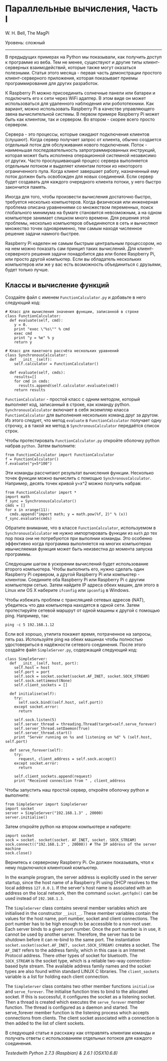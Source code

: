 Параллельные вычисления, Часть I
================================

W. H. Bell, The MagPi

Уровень: сложный

* * *

В предыдущих примерах на Python мы показывали, как получить доступ к программе из веба. Тем не менее, существуют и другие типы клиент-серверных взаимодействий, которые также могут оказаться полезными. Статья этого месяца - первая часть демонстрации простого клиент-серверного приложения, которая показывает приемы программирования для других разработок.

К Raspberry Pi можно присоединить солнечные панели или батареи и подключить его к сети через WiFi адаптер. В этом виде он может использоваться для удаленного наблюдения или робототехники. Как вариант, можно использовать Raspberry Pi в качестве управляющего звена вычислительной системы. В первом примере Raspberry Pi может быть как клиентом, так и сервером. Во втором - скорее всего просто сервером.

Сервера - это процессы, которые ожидают подключения клиентов (слушают). Когда сервер получает запрос от клиента, обычно создается отдельный поток для обслуживания нового подключения. Поток - наименьшая последовательность запрограммированных инструкций, которая может быть исполнена операционной системной независимо от других. Часто прослушивающий процесс сервера выполняется отдельным потоком и выделяет клиентам потоки из некоторого ограниченного пула. Когда клиент завершает работу, назначенный ему поток должен быть освобожден для новых соединений. Если сервер будет создавать для каждого очередного клиента потоки, у него быстро закончится память.

Иногда для того, чтобы произвести вычисления достаточно быстро, требуется несколько компьютеров. Когда физическая или инженерная проблема описана уравнениями со множеством переменных, поиск глобального минимума на бумаге становится невозможным, а на одном компьютере занимает слишком много времени. Для решения этой проблемы, несколько компьютеров объединяются в сеть и вычисляют множество точек одновременно, тем самым находя численное решение задачи намного быстрее.

Raspberry Pi наделен не самым быстрым центральным процессором, но на нем можно показать сам принцип таких вычислений. Для клиент-серверного решения задачи понадобится два или более Raspberry Pi, или просто другой компьютер. Если вы обладатель нескольких компьютеров или же у вас есть возможность объединиться с друзьями, будет только лучше.


Классы и вычисление функций
---------------------------
Создайте файл с именем `FunctionCalculator.py` и добавьте в него следующий код:

    # Класс для вычисления значения функции, записанной в строке
    class FunctionCalculator:
      def evaluate(self, cmd):
        y = 0.
        print "exec \"%s\"" % cmd
        exec cmd
        print "y = %e" % y
        return y
    
    # Класс для пакетного рассчёта нескольких уравнений
    class SynchronousCalculator:
      def __init__(self):
        self.calculator = FunctionCalculator()
    
      def evaluate(self, cmds):
        results=[]
        for cmd in cmds:
          results.append(self.calculator.evaluate(cmd))
        return results

`FunctionCalculator` - простой класс с одним методом, который выполняет код, записанный в строке, как команду python. `SynchronousCalculator` включает в себя экземпляр класса `FunctionCalculator` для выполнения нескольких команд друг за другом. Из этого следует, что метод `evaluate` в `FunctionCalculator` получает одну строчку, а в такой же метод в `SynchronousCalculator` передаётся список строк.

Чтобы протестировать `FunctionCalculator.py` откройте оболочку python набрав `python`. Затем выполните:

    from FunctionCalculator import FunctionCalculator
    f = FunctionCalculator()
    f.evaluate("y=5*100")

Эти команды рассчитают результат вычисления функции. Несколько точек функции можно вычислить с помощью `SynchronousCalculator`. Например, десять точек кривой y=x^2 можно получить набрав:

    from FunctionCalculator import *
    import math
    f_sync = SynchronousCalculator()
    cmds = []
    for x in xrange(11):
      cmds.append("import math; y = math.pow(%f, 2)" % (x))
    f_sync.evaluate(cmds)

Обратите внимание, что в классе `FunctionCalculator`, используемом в `SynchronousCalculator` не нужно импортировать функции из `math` до тех пор пока они не потребуются при выполнии команды. Это особенно эффективно когда программа выполняется на многих компьютерах ивычисляемая функция может быть неизвестна до момента запуска программы.

Следующим шагом в ускорении вычислений будет использование второго компьютера. Чтобы выполнить его, нужно сделать один Raspberry Pi сервером, а другой Raspberry Pi или компьютер - клиентом. Соедините оба Raspberry Pi или Raspberry Pi с другим компьютерм сетью. Затем найдите IP адреса обеих машин, для этого в Linux или OS X наберите `ifconfig` или `ipconfig` в Windows.

Чтобы избежать проблем с трансляцией сетевых адресов (NAT), убедитесь что два компьютера находятся в одной сети. Затем протестируйте сетевой маршрут от одной машины к другой с помощью ping. Например, так:

    ping -c 5 192.168.1.12

Если всё хорошо, утилита покажет время, потраченное на запросы, пять раз. Используйте ping на обеих машинах чтобы полностью удостовериться в надёжности сетевого соединения. После этого создайте файл `SimpleServer.py`, содержащий следующий код:

    class SimpleServer:
      def __init__(self, host, port):
        self.host = host
        self.port = port
        self.sock = socket.socket(socket.AF_INET, socket.SOCK_STREAM)
        self.sock.settimeout(None)
        self.client_sockets = []

      def initialise(self):
        try:
          self.sock.bind((self.host, self.port))
        except socket.error:
          return

        self.sock.listen(5)
        self.server_thread = threading.Thread(target=self.serve_forever)
        self.server_thread.setDaemon(True)
        self.server_thread.start()
        print "Server running on %s and listening on %d" % (self.host, self.port)

      def serve_forever(self):
        try:
          request, client_address = self.sock.accept()
        except socket.error:
          return

        self.client_sockets.append(request)
        print "Received connection from " , client_address

Чтобы запустить наш простой сервер, откройте оболочку python и выполните:

    from SimpleServer import SimpleServer
    import socket
    server = SimpleServer("192.168.1.3" , 20000)
    server.initialise()

Затем откройте python на втором компьютере и наберите:

    import socket
    sock = socket. socket(socket. AF_INET, socket. SOCK_STREAM)
    sock.connect(("192.168.1.3" , 20000)) # The IP address of the server machine
    sock.close()

Вернитесь к серверному Raspberry Pi. Он должен показывать, чтол к нему подключился клиентский компьютер.

In the example program, the server address is explicitly used in the server startup, since the host name of a Raspberry Pi using DHCP resolves to the local address `127.0.0.1`. If the server's host name is associated with an address on the local network, then the command `socket.getfqdn()` can be used instead of `192.168.1.3`.

The `SimpleServer` class contains several member variables which are initialised in the constructor `__init__`. These
member variables contain the values for the host name, port number, socket and client connections. The port number has to be high enough to be accessible to a non-root user. Each server binds to a given port number. Once the port number is in use, it cannot be used by another server. Therefore, the server has to be shutdown before it can re-bind to the same port. The instantiation `socket.socket(socket.AF_INET, socket.SOCK_STREAM)` creates a socket. The `AF_INET`
refers to the address family, which in this case is an Internet Protocol address. There other types of socket for bluetooth. The `SOCK_STREAM` is the socket type, which is a reliable two-way connection-based byte stream. The available address family names and the socket types are also found within standard LINUX C libraries. The `client_sockets` variable is a list for holding each client connection.

The `SimpleServer` class contains two other member functions `initialise` and `serve_forever`. The initialise function tries to bind to the allocated socket. If this is successful, it configures the socket as a listening socket. Then a thread is created which executes the `serve_forever` member function. The thread is configured as a daemon and started. The serve_forever member function is the listening process which accepts connections from clients. The client socket associated with a connection is then added to the list of client sockets.

В следующей статье я расскажу как отправлять клиентам команды и получать ответы с использованием отдельных потоков для каждого соединения.

*Testedwith Python 2.7.3 (Raspbian) & 2.6.1 (OSX10.6.8)*
